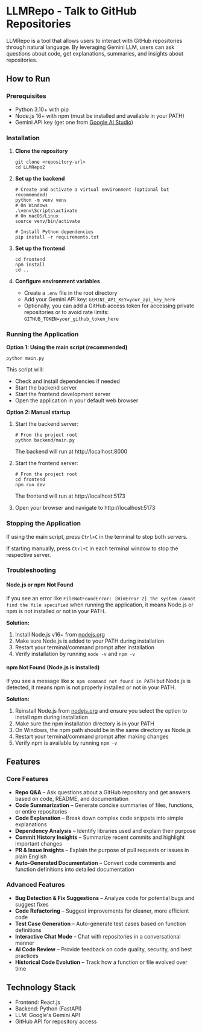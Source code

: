 # LLMRepo - Talk to GitHub Repositories

LLMRepo is a tool that allows users to interact with GitHub repositories through natural language. By leveraging Gemini LLM, users can ask questions about code, get explanations, summaries, and insights about repositories.

## How to Run

### Prerequisites

- Python 3.10+ with pip
- Node.js 16+ with npm (must be installed and available in your PATH)
- Gemini API key (get one from [Google AI Studio](https://makersuite.google.com/app/apikey))

### Installation

1. **Clone the repository**

   ```
   git clone <repository-url>
   cd LLMRepo2
   ```

2. **Set up the backend**

   ```
   # Create and activate a virtual environment (optional but recommended)
   python -m venv venv
   # On Windows
   .\venv\Scripts\activate
   # On macOS/Linux
   source venv/bin/activate

   # Install Python dependencies
   pip install -r requirements.txt
   ```

3. **Set up the frontend**

   ```
   cd frontend
   npm install
   cd ..
   ```

4. **Configure environment variables**
   - Create a `.env` file in the root directory
   - Add your Gemini API key: `GEMINI_API_KEY=your_api_key_here`
   - Optionally, you can add a GitHub access token for accessing private repositories or to avoid rate limits: `GITHUB_TOKEN=your_github_token_here`

### Running the Application

**Option 1: Using the main script (recommended)**

```
python main.py
```

This script will:

- Check and install dependencies if needed
- Start the backend server
- Start the frontend development server
- Open the application in your default web browser

**Option 2: Manual startup**

1. Start the backend server:

   ```
   # From the project root
   python backend/main.py
   ```

   The backend will run at http://localhost:8000

2. Start the frontend server:

   ```
   # From the project root
   cd frontend
   npm run dev
   ```

   The frontend will run at http://localhost:5173

3. Open your browser and navigate to http://localhost:5173

### Stopping the Application

If using the main script, press `Ctrl+C` in the terminal to stop both servers.

If starting manually, press `Ctrl+C` in each terminal window to stop the respective server.

### Troubleshooting

#### Node.js or npm Not Found

If you see an error like `FileNotFoundError: [WinError 2] The system cannot find the file specified` when running the application, it means Node.js or npm is not installed or not in your PATH.

**Solution:**

1. Install Node.js v16+ from [nodejs.org](https://nodejs.org/)
2. Make sure Node.js is added to your PATH during installation
3. Restart your terminal/command prompt after installation
4. Verify installation by running `node -v` and `npm -v`

#### npm Not Found (Node.js is installed)

If you see a message like `❌ npm command not found in PATH` but Node.js is detected, it means npm is not properly installed or not in your PATH.

**Solution:**

1. Reinstall Node.js from [nodejs.org](https://nodejs.org/) and ensure you select the option to install npm during installation
2. Make sure the npm installation directory is in your PATH
3. On Windows, the npm path should be in the same directory as Node.js
4. Restart your terminal/command prompt after making changes
5. Verify npm is available by running `npm -v`

## Features

### Core Features

- **Repo Q&A** – Ask questions about a GitHub repository and get answers based on code, README, and documentation
- **Code Summarization** – Generate concise summaries of files, functions, or entire repositories
- **Code Explanation** – Break down complex code snippets into simple explanations
- **Dependency Analysis** – Identify libraries used and explain their purpose
- **Commit History Insights** – Summarize recent commits and highlight important changes
- **PR & Issue Insights** – Explain the purpose of pull requests or issues in plain English
- **Auto-Generated Documentation** – Convert code comments and function definitions into detailed documentation

### Advanced Features

- **Bug Detection & Fix Suggestions** – Analyze code for potential bugs and suggest fixes
- **Code Refactoring** – Suggest improvements for cleaner, more efficient code
- **Test Case Generation** – Auto-generate test cases based on function definitions
- **Interactive Chat Mode** – Chat with repositories in a conversational manner
- **AI Code Review** – Provide feedback on code quality, security, and best practices
- **Historical Code Evolution** – Track how a function or file evolved over time

## Technology Stack

- Frontend: React.js
- Backend: Python (FastAPI)
- LLM: Google's Gemini API
- GitHub API for repository access
